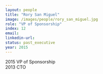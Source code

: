 ```yaml
---
layout: people
title: "Rory San Miguel"
image: /images/people/rory_san_miguel.jpg
role: "VP of Sponsorship"
index: 12
email:
linkedin-url:
status: past_executive
year: 2015
---
```

2015 VP of Sponsorship
<br>2013 CTO

